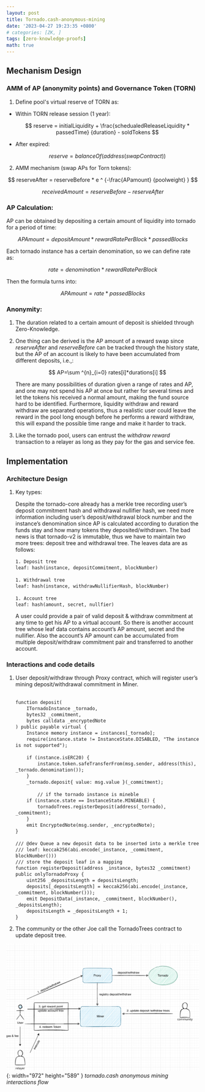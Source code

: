 ```yaml
---
layout: post
title: Tornado.cash-anonymous-mining
date: '2023-04-27 19:23:35 +0800'
# categories: [ZK, ]
tags: [zero-knowledge-proofs]
math: true
---
```



## Mechanism Design
### AMM of AP (anonymity points) and Governance Token (TORN)

1. Define pool's virtual reserve of TORN as:

- Within TORN release session (1 year): 
  
    $$ reserve = initialLiquidity + \frac{schedualedReleaseLiquidity * passedTime} {duration} - soldTokens $$

- After expired:
  
  $$ reserve = balanceOf(address(swapContract)) $$

2. AMM mechanism (swap APs for Torn tokens):
   
$$ reserveAfter = reserveBefore * e ^ {-\frac{APamount} {poolweight} } $$

$$ receivedAmount = reserveBefore - reserveAfter $$

### AP Calculation:

AP can be obtained by depositing a certain amount of liquidity into tornado for a period of time:

$$ APAmount = depositAmount * rewardRatePerBlock * passedBlocks $$

Each tornado instance has a certain denomination, so we can define rate as:

$$rate = denomination * rewardRatePerBlock$$

Then the formula turns into:

$$ APAmount = rate * passedBlocks $$

### Anonymity:
1. The duration related to a certain amount of deposit is shielded through Zero-Knowledge.
   
2. One thing can be derived is the AP amount of a reward swap since $reserveAfter$ and $reserveBefore$ can be tracked through the history state, but the AP of an account is likely to have been accumulated from different deposits, i.e.,:
   
   $$ AP=\sum ^{n}_{i=0} rates[i]*durations[i] $$

    There are many possibilities of duration given a range of rates and AP, and one may not spend his AP at once but rather for several times and let the tokens his received a normal amount, making the fund source hard to be identified.
    Furthermore,  liquidity withdraw and reward withdraw are separated operations, thus a realistic user could leave the reward in the pool long enough before he performs a reward withdraw, this will expand the possible time range and make it harder to track.

3. Like the tornado pool, users can entrust the *withdraw reward*  transaction to a relayer as long as they pay for the gas and service fee.

## Implementation

### Architecture Design

1. Key types:
   
    Despite the tornado-core already has a merkle tree recording user’s deposit commitment hash and withdrawal nullifier hash, we need more information including user’s deposit/withdrawal block number and the instance’s denomination since AP is calculated according to duration the funds stay and how many tokens they deposited/withdrawn. The bad news is that tornado-v2 is immutable, thus we have to maintain two more trees: deposit tree and withdrawal tree. The leaves data are as follows:

    ```
    1. Deposit tree
    leaf: hash(instance, depositCommitment, blockNumber)

    1. Withdrawal tree
    leaf: hash(instance, withdrawNullifierHash, blockNumber)

    1. Account tree
    leaf: hash(amount, secret, nullfier)

    ```

    A user could provide a pair of valid deposit & withdraw commitment  at any time to get his AP to a virtual account. So there is another account tree whose leaf data contains account’s AP amount, secret and the nullifier. Also the account’s AP amount can be accumulated from multiple deposit/withdraw commitment pair and transferred to another account.



### Interactions and code details

1. User deposit/withdraw through Proxy contract, which will register user’s mining deposit/withdrawal commitment in Miner.

    ``` 

    function deposit(
        ITornadoInstance _tornado,
        bytes32 _commitment,
        bytes calldata _encryptedNote
    ) public payable virtual {
        Instance memory instance = instances[_tornado];
        require(instance.state != InstanceState.DISABLED, "The instance is not supported");

        if (instance.isERC20) {
            instance.token.safeTransferFrom(msg.sender, address(this), _tornado.denomination());
        }
        _tornado.deposit{ value: msg.value }(_commitment);

            // if the tornado instance is mineble
        if (instance.state == InstanceState.MINEABLE) {
            tornadoTrees.registerDeposit(address(_tornado), _commitment);
        }
        emit EncryptedNote(msg.sender, _encryptedNote);
    }

    /// @dev Queue a new deposit data to be inserted into a merkle tree
    /// leaf: keccak256(abi.encode(_instance, _commitment, blockNumber()))
    /// store the deposit leaf in a mapping
    function registerDeposit(address _instance, bytes32 _commitment) public onlyTornadoProxy {
        uint256 _depositsLength = depositsLength;
        deposits[_depositsLength] = keccak256(abi.encode(_instance, _commitment, blockNumber()));
        emit DepositData(_instance, _commitment, blockNumber(), _depositsLength);
        depositsLength = _depositsLength + 1;
    }

    ```

2. The community or the other Joe call the TornadoTrees contract to update deposit tree.

![Desktop View](/assets/blogImg/20230427/tornado-anonymous-mining-architecture.png){: width="972" height="589" }
_tornado.cash anonymous mining interactions flow_
